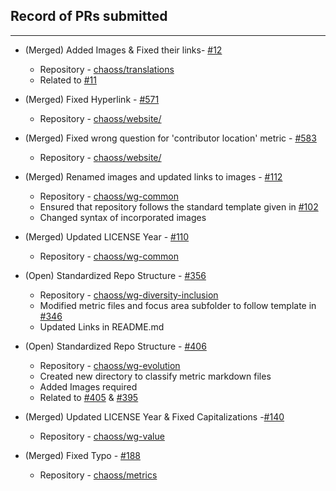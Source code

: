 ## Record of PRs submitted
---

* (Merged) Added Images & Fixed their links- [#12](https://github.com/chaoss/translations/pull/12)
    * Repository - [chaoss/translations](https://github.com/chaoss/translations)
    * Related to [#11](https://github.com/chaoss/translations/issues/11)

* (Merged) Fixed Hyperlink - [#571](https://github.com/chaoss/website/pull/571/files)
    * Repository - [chaoss/website/](https://github.com/chaoss/website)

* (Merged) Fixed wrong question for 'contributor location' metric  - [#583](https://github.com/chaoss/website/pull/583)
    * Repository - [chaoss/website/](https://github.com/chaoss/website)

* (Merged) Renamed images and updated links to images - [#112](https://github.com/chaoss/wg-common/pull/112)
    * Repository - [chaoss/wg-common](https://github.com/chaoss/wg-common)
    * Ensured that repository follows the standard template given in [#102](https://github.com/chaoss/wg-common/issues/102)
    * Changed syntax of incorporated images

* (Merged) Updated LICENSE Year - [#110](https://github.com/chaoss/wg-common/pull/110)
    * Repository - [chaoss/wg-common](https://github.com/chaoss/wg-common)  

* (Open) Standardized Repo Structure - [#356](https://github.com/chaoss/wg-diversity-inclusion/pull/356)
    * Repository - [chaoss/wg-diversity-inclusion](https://github.com/chaoss/wg-diversity-inclusion)
    * Modified metric files and focus area subfolder to follow template in [#346](https://github.com/chaoss/wg-diversity-inclusion/issues/346)
    * Updated Links in README.md

* (Open) Standardized Repo Structure - [#406](https://github.com/chaoss/wg-evolution/pull/406)
    * Repository - [chaoss/wg-evolution](https://github.com/chaoss/wg-evolution)
    * Created new directory to classify metric markdown files
    * Added Images required
    * Related to [#405](https://github.com/chaoss/wg-evolution/issues/405) & [#395](https://github.com/chaoss/wg-evolution/issues/395)

* (Merged) Updated LICENSE Year & Fixed Capitalizations -[#140](https://github.com/chaoss/wg-value/pull/140)
    * Repository - [chaoss/wg-value](https://github.com/chaoss/wg-value)

* (Merged) Fixed Typo - [#188](https://github.com/chaoss/metrics/pull/188)
    * Repository - [chaoss/metrics](https://github.com/chaoss/metrics)


